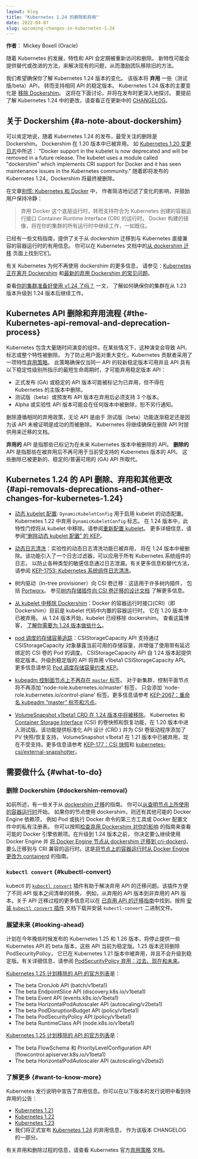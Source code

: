 ```yaml
---
layout: blog
title: "Kubernetes 1.24 的删除和弃用"
date: 2022-04-07
slug: upcoming-changes-in-kubernetes-1-24
---
```


<!--
layout: blog
title: "Kubernetes Removals and Deprecations In 1.24"
date: 2022-04-07
slug: upcoming-changes-in-kubernetes-1-24
-->

<!--
**Author**: Mickey Boxell (Oracle)

As Kubernetes evolves, features and APIs are regularly revisited and removed. New features may offer
an alternative or improved approach to solving existing problems, motivating the team to remove the
old approach. 
-->
**作者**： Mickey Boxell (Oracle)

随着 Kubernetes 的发展，特性和 API 会定期被重新访问和删除。 
新特性可能会提供替代或改进的方法，来解决现有的问题，从而激励团队移除旧的方法。

<!--
We want to make sure you are aware of the changes coming in the Kubernetes 1.24 release. The release will 
**deprecate** several (beta) APIs in favor of stable versions of the same APIs. The major change coming 
in the Kubernetes 1.24 release is the 
[removal of Dockershim](https://github.com/kubernetes/enhancements/tree/master/keps/sig-node/2221-remove-dockershim). 
This is discussed below and will be explored in more depth at release time. For an early look at the 
changes coming in Kubernetes 1.24, take a look at the in-progress 
[CHANGELOG](https://github.com/kubernetes/kubernetes/blob/master/CHANGELOG/CHANGELOG-1.24.md).
-->
我们希望确保你了解 Kubernetes 1.24 版本的变化。 该版本将 **弃用** 一些（测试版/beta）API，
转而支持相同 API 的稳定版本。 Kubernetes 1.24 版本的主要变化是
[移除 Dockershim](https://github.com/kubernetes/enhancements/tree/master/keps/sig-node/2221-remove-dockershim)。
这将在下面讨论，并将在发布时更深入地探讨。
要提前了解 Kubernetes 1.24 中的更改，请查看正在更新中的
[CHANGELOG](https://github.com/kubernetes/kubernetes/blob/master/CHANGELOG/CHANGELOG-1.24.md)。

<!--
## A note about Dockershim

It's safe to say that the removal receiving the most attention with the release of Kubernetes 1.24 
is Dockershim. Dockershim was deprecated in v1.20. As noted in the [Kubernetes 1.20 changelog](https://github.com/kubernetes/kubernetes/blob/master/CHANGELOG/CHANGELOG-1.20.md#deprecation): 
"Docker support in the kubelet is now deprecated and will be removed in a future release. The kubelet 
uses a module called "dockershim" which implements CRI support for Docker and it has seen maintenance 
issues in the Kubernetes community." With the upcoming release of Kubernetes 1.24, the Dockershim will 
finally be removed. 
-->
## 关于 Dockershim  {#a-note-about-dockershim}

可以肯定地说，随着 Kubernetes 1.24 的发布，最受关注的删除是 Dockershim。
Dockershim 在 1.20 版本中已被弃用。 如
[Kubernetes 1.20 变更日志](https://github.com/kubernetes/kubernetes/blob/master/CHANGELOG/CHANGELOG-1.20.md#deprecation)中所述：
"Docker support in the kubelet is now deprecated and will be removed in a future release. The kubelet
uses a module called "dockershim" which implements CRI support for Docker and it has seen maintenance
issues in the Kubernetes community."
随着即将发布的 Kubernetes 1.24，Dockershim 将最终被删除。

<!--
In the article [Don't Panic: Kubernetes and Docker](/blog/2020/12/02/dont-panic-kubernetes-and-docker/),
the authors succinctly captured the change's impact and encouraged users to remain calm: 
> Docker as an underlying runtime is being deprecated in favor of runtimes that use the
> Container Runtime Interface (CRI) created for Kubernetes. Docker-produced images
> will continue to work in your cluster with all runtimes, as they always have.
-->
在文章[别慌: Kubernetes 和 Docker](/zh-cn/blog/2020/12/02/dont-panic-kubernetes-and-docker/) 中，
作者简洁地记述了变化的影响，并鼓励用户保持冷静：
>弃用 Docker 这个底层运行时，转而支持符合为 Kubernetes 创建的容器运行接口
>Container Runtime Interface (CRI) 的运行时。
>Docker 构建的镜像，将在你的集群的所有运行时中继续工作，一如既往。

<!--
Several guides have been created with helpful information about migrating from dockershim
to container runtimes that are directly compatible with Kubernetes. You can find them on the
[Migrating from dockershim](/docs/tasks/administer-cluster/migrating-from-dockershim/)
page in the Kubernetes documentation.
-->
已经有一些文档指南，提供了关于从 dockershim 迁移到与 Kubernetes 直接兼容的容器运行时的有用信息。
你可以在 Kubernetes 文档中的[从 dockershim 迁移](/zh-cn/docs/tasks/administer-cluster/migrating-from-dockershim/)
页面上找到它们。

<!--
For more information about why Kubernetes is moving away from dockershim, check out the aptly 
named: [Kubernetes is Moving on From Dockershim](/blog/2022/01/07/kubernetes-is-moving-on-from-dockershim/) 
and the [updated dockershim removal FAQ](/blog/2022/02/17/dockershim-faq/).

Take a look at the [Is Your Cluster Ready for v1.24?](/blog/2022/03/31/ready-for-dockershim-removal/) post to learn about how to ensure your cluster continues to work after upgrading from v1.23 to v1.24. 
-->
有关 Kubernetes 为何不再使用 dockershim 的更多信息，
请参见：[Kubernetes 正在离开 Dockershim](/blog/2022/01/07/kubernetes-is-moving-on-from-dockershim/)
和[最新的弃用 Dockershim 的常见问题](/zh-cn/blog/2022/02/17/dockershim-faq/)。

查看[你的集群准备好使用 v1.24 了吗？](/blog/2022/03/31/ready-for-dockershim-removal/) 一文，
了解如何确保你的集群在从 1.23 版本升级到 1.24 版本后继续工作。

<!--
## The Kubernetes API removal and deprecation process

Kubernetes contains a large number of components that evolve over time. In some cases, this 
evolution results in APIs, flags, or entire features, being removed. To prevent users from facing 
breaking changes, Kubernetes contributors adopted a feature [deprecation policy](/docs/reference/using-api/deprecation-policy/). 
This policy ensures that stable APIs may only be deprecated when a newer stable version of that 
same API is available and that APIs have a minimum lifetime as indicated by the following stability levels: 

* Generally available (GA) or stable API versions may be marked as deprecated but must not be removed within a major version of Kubernetes. 
* Beta or pre-release API versions must be supported for 3 releases after deprecation. 
* Alpha or experimental API versions may be removed in any release without prior deprecation notice. 
-->
## Kubernetes API 删除和弃用流程  {#the-Kubernetes-api-removal-and-deprecation-process}

Kubernetes 包含大量随时间演变的组件。在某些情况下，这种演变会导致 API、标志或整个特性被删除。
为了防止用户面对重大变化，Kubernetes 贡献者采用了一项特性[弃用策略](/zh-cn/docs/reference/using-api/deprecation-policy/)。
此策略确保仅当同一 API 的较新稳定版本可用并且 
API 具有以下稳定性级别所指示的最短生命周期时，才可能弃用稳定版本 API：

* 正式发布 (GA) 或稳定的 API 版本可能被标记为已弃用，但不得在 Kubernetes 的主版本中删除。
* 测试版（beta）或预发布 API 版本在弃用后必须支持 3 个版本。
* Alpha 或实验性 API 版本可能会在任何版本中被删除，恕不另行通知。

<!--
Removals follow the same deprecation policy regardless of whether an API is removed due to a beta feature 
graduating to stable or because that API was not proven to be successful. Kubernetes will continue to make 
sure migration options are documented whenever APIs are removed. 
-->
删除遵循相同的弃用政策，无论 API 是由于 测试版（beta）功能逐渐稳定还是因为该
API 未被证明是成功的而被删除。
Kubernetes 将继续确保在删除 API 时提供用来迁移的文档。

<!--
**Deprecated** APIs are those that have been marked for removal in a future Kubernetes release. **Removed** 
APIs are those that are no longer available for use in current, supported Kubernetes versions after having 
been deprecated. These removals have been superseded by newer, stable/generally available (GA) APIs. 
-->
**弃用的** API 是指那些已标记为在未来 Kubernetes 版本中被删除的 API。
**删除的** API 是指那些在被弃用后不再可用于当前受支持的 Kubernetes 版本的 API。 
这些删除已被更新的、稳定的/普遍可用的 (GA) API 所取代。

<!--
## API removals, deprecations, and other changes for Kubernetes 1.24

* [Dynamic kubelet configuration](https://github.com/kubernetes/enhancements/issues/281): `DynamicKubeletConfig` is used to enable the dynamic configuration of the kubelet. The `DynamicKubeletConfig` flag was deprecated in Kubernetes 1.22. In v1.24, this feature gate will be removed from the kubelet. See [Reconfigure kubelet](/docs/tasks/administer-cluster/reconfigure-kubelet/). Refer to the ["Dynamic kubelet config is removed" KEP](https://github.com/kubernetes/enhancements/issues/281) for more information.
-->
## Kubernetes 1.24 的 API 删除、弃用和其他更改  {#api-removals-deprecations-and-other-changes-for-kubernetes-1.24}

* [动态 kubelet 配置](https://github.com/kubernetes/enhancements/issues/281): `DynamicKubeletConfig`
  用于启用 kubelet 的动态配置。Kubernetes 1.22 中弃用 `DynamicKubeletConfig` 标志。
  在 1.24 版本中，此特性门控将从 kubelet 中移除。请参阅[重新配置 kubelet](/docs/tasks/administer-cluster/reconfigure-kubelet/)。
  更多详细信息，请参阅[“删除动态 kubelet 配置” 的 KEP](https://github.com/kubernetes/enhancements/issues/281)。
<!--
* [Dynamic log sanitization](https://github.com/kubernetes/kubernetes/pull/107207): The experimental dynamic log sanitization feature is deprecated and will be removed in v1.24. This feature introduced a logging filter that could be applied to all Kubernetes system components logs to prevent various types of sensitive information from leaking via logs. Refer to [KEP-1753: Kubernetes system components logs sanitization](https://github.com/kubernetes/enhancements/tree/master/keps/sig-instrumentation/1753-logs-sanitization#deprecation) for more information and an [alternative approach](https://github.com/kubernetes/enhancements/tree/master/keps/sig-instrumentation/1753-logs-sanitization#alternatives=).
-->
* [动态日志清洗](https://github.com/kubernetes/kubernetes/pull/107207)：实验性的动态日志清洗功能已被弃用，
  将在 1.24 版本中被删除。该功能引入了一个日志过滤器，可以应用于所有 Kubernetes 系统组件的日志，
  以防止各种类型的敏感信息通过日志泄漏。有关更多信息和替代方法，请参阅
  [KEP-1753: Kubernetes 系统组件日志清洗](https://github.com/kubernetes/enhancements/tree/master/keps/sig-instrumentation/1753-logs-sanitization#deprecation)。
<!--
* In-tree provisioner to CSI driver migration: This applies to a number of in-tree plugins, including [Portworx](https://github.com/kubernetes/enhancements/issues/2589). Refer to the [In-tree Storage Plugin to CSI Migration Design Doc](https://git.k8s.io/design-proposals-archive/storage/csi-migration.md#background-and-motivations) for more information.
-->
* 树内驱动（In-tree provisioner）向 CSI 卷迁移：这适用于许多树内插件， 
  包括 [Portworx](https://github.com/kubernetes/enhancements/issues/2589)。
  参见[树内存储插件向 CSI 卷迁移的设计文档](https://git.k8s.io/design-proposals-archive/storage/csi-migration.md#background-and-motivations) 
  了解更多信息。
<!--
* [Removing Dockershim from kubelet](https://github.com/kubernetes/enhancements/issues/2221): the Container Runtime Interface (CRI) for Docker (i.e. Dockershim) is currently a built-in container runtime in the kubelet code base. It was deprecated in v1.20. As of v1.24, the kubelet will no longer have dockershim. Check out this blog on [what you need to do be ready for v1.24](/blog/2022/03/31/ready-for-dockershim-removal/). 
-->
* [从 kubelet 中移除 Dockershim](https://github.com/kubernetes/enhancements/issues/2221)：Docker
  的容器运行时接口(CRI)（即 Dockershim）目前是 kubelet 代码中内置的容器运行时。 它在 1.20 版本中已被弃用。 
  从 1.24 版本开始，kubelet 已经移除 dockershim。 查看这篇博客，
  [了解你需要为 1.24 版本做些什么](/blog/2022/03/31/ready-for-dockershim-removal/)。
<!--
* [Storage capacity tracking for pod scheduling](https://github.com/kubernetes/enhancements/issues/1472): The CSIStorageCapacity API supports exposing currently available storage capacity via CSIStorageCapacity objects and enhances scheduling of pods that use CSI volumes with late binding. In v1.24, the CSIStorageCapacity API will be stable. The API graduating to stable initates the deprecation of the v1beta1 CSIStorageCapacity API. Refer to the [Storage Capacity Constraints for Pod Scheduling KEP](https://github.com/kubernetes/enhancements/tree/master/keps/sig-storage/1472-storage-capacity-tracking) for more information.
-->
* [pod 调度的存储容量追踪](https://github.com/kubernetes/enhancements/issues/1472)：CSIStorageCapacity API
  支持通过 CSIStorageCapacity 对象暴露当前可用的存储容量，并增强了使用带有延迟绑定的 CSI 卷的 Pod 的调度。 
  CSIStorageCapacity API 自 1.24 版本起提供稳定版本。升级到稳定版的 API 将弃用 v1beta1 CSIStorageCapacity API。 
  更多信息请参见 [Pod 调度存储容量约束 KEP](https://github.com/kubernetes/enhancements/tree/master/keps/sig-storage/1472-storage-capacity-tracking)。
<!--
* [The `master` label is no longer present on kubeadm control plane nodes](https://github.com/kubernetes/kubernetes/pull/107533). For new clusters, the label 'node-role.kubernetes.io/master' will no longer be added to control plane nodes, only the label 'node-role.kubernetes.io/control-plane' will be added. For more information, refer to [KEP-2067: Rename the kubeadm "master" label and taint](https://github.com/kubernetes/enhancements/tree/master/keps/sig-cluster-lifecycle/kubeadm/2067-rename-master-label-taint).
-->
* [kubeadm 控制面节点上不再存在 `master` 标签](https://github.com/kubernetes/kubernetes/pull/107533)。 
  对于新集群，控制平面节点将不再添加 'node-role.kubernetes.io/master' 标签，
  只会添加 'node-role.kubernetes.io/control-plane' 标签。更多信息请参考
  [KEP-2067：重命名 kubeadm “master” 标签和污点](https://github.com/kubernetes/enhancements/tree/master/keps/sig-cluster-lifecycle/kubeadm/2067)。
<!--
* [VolumeSnapshot v1beta1 CRD will be removed](https://github.com/kubernetes/enhancements/issues/177). Volume snapshot and restore functionality for Kubernetes and the [Container Storage Interface](https://github.com/container-storage-interface/spec/blob/master/spec.md) (CSI), which provides standardized APIs design (CRDs) and adds PV snapshot/restore support for CSI volume drivers, entered beta in v1.20. VolumeSnapshot v1beta1 was deprecated in v1.21 and is now unsupported. Refer to [KEP-177: CSI Snapshot](https://github.com/kubernetes/enhancements/tree/master/keps/sig-storage/177-volume-snapshot#kep-177-csi-snapshot) and [kubernetes-csi/external-snapshotter](https://github.com/kubernetes-csi/external-snapshotter/releases/tag/v4.1.0) for more information.
-->
* [VolumeSnapshot v1beta1 CRD 在 1.24 版本中将被移除](https://github.com/kubernetes/enhancements/issues/177)。 
  Kubernetes 和 [Container Storage Interface](https://github.com/container-storage-interface/spec/blob/master/spec.md) (CSI)
  的卷快照和恢复功能，在 1.20 版本中进入测试版。该功能提供标准化 API 设计 (CRD ) 并为 CSI 卷驱动程序添加了 PV 快照/恢复支持，
  VolumeSnapshot v1beta1 在 1.21 版本中已被弃用，现在不受支持。更多信息请参考
  [KEP-177：CSI 快照](https://github.com/kubernetes/enhancements/tree/master/keps/sig-storage/177-volume-snapshot#kep-177-csi-snapshot)和
  [kubernetes-csi/external-snapshotter](https://github.com/kubernetes-csi/external-snapshotter/releases/tag/v4.1.0)。
<!--
## What to do

### Dockershim removal

As stated earlier, there are several guides about 
[Migrating from dockershim](/docs/tasks/administer-cluster/migrating-from-dockershim/). 
You can start with [Finding what container runtime are on your nodes](/docs/tasks/administer-cluster/migrating-from-dockershim/find-out-runtime-you-use/).
If your nodes are using dockershim, there are other possible Docker Engine dependencies such as 
Pods or third-party tools executing Docker commands or private registries in the Docker configuration file. You can follow the 
[Check whether Dockershim deprecation affects you](/docs/tasks/administer-cluster/migrating-from-dockershim/check-if-dockershim-deprecation-affects-you/) guide to review possible 
Docker Engine dependencies. Before upgrading to v1.24, you decide to either remain using Docker Engine and 
[Migrate Docker Engine nodes from dockershim to cri-dockerd](/docs/tasks/administer-cluster/migrating-from-dockershim/migrate-dockershim-dockerd/) or migrate to a CRI-compatible runtime. Here's a guide to 
[change the container runtime on a node from Docker Engine to containerd](/docs/tasks/administer-cluster/migrating-from-dockershim/change-runtime-containerd/).
-->
## 需要做什么  {#what-to-do}

### 删除 Dockershim  {#dockershim-removal}
如前所述，有一些关于从 [dockershim 迁移](/zh-cn/docs/tasks/administer-cluster/migrating-from-dockershim/)的指南。
你可以[从查明节点上所使用的容器运行时](/zh-cn/docs/tasks/administer-cluster/migrating-from-dockershim/find-out-runtime-you-use/)开始。
如果你的节点使用 dockershim，则还有其他可能的 Docker Engine 依赖项，
例如 Pod 或执行 Docker 命令的第三方工具或 Docker 配置文件中的私有注册表。
你可以按照[检查弃用 Dockershim 对你的影响](/zh-cn/docs/tasks/administer-cluster/migrating-from-dockershim/check-if-dockershim-deprecation-affects-you/)
的指南来查看可能的 Docker 引擎依赖项。在升级到 1.24 版本之前， 你决定要么继续使用 Docker Engine 并
[将 Docker Engine 节点从 dockershim 迁移到 cri-dockerd](/docs/tasks/administer-cluster/migrating-from-dockershim/migrate-dockershim-dockerd/)，
要么迁移到与 CRI 兼容的运行时。这是[将节点上的容器运行时从 Docker Engine 更改为 containerd](/zh-cn/docs/tasks/administer-cluster/migrating-from-dockershim/change-runtime-containerd/) 的指南。

<!--
### `kubectl convert`

The [`kubectl convert`](/docs/tasks/tools/included/kubectl-convert-overview/) plugin for `kubectl` 
can be helpful to address migrating off deprecated APIs. The plugin facilitates the conversion of 
manifests between different API versions, for example, from a deprecated to a non-deprecated API 
version. More general information about the API migration process can be found in the [Deprecated API Migration Guide](/docs/reference/using-api/deprecation-guide/). 
Follow the [install `kubectl convert` plugin](https://kubernetes.io/docs/tasks/tools/install-kubectl-linux/#install-kubectl-convert-plugin) 
documentation to download and install the `kubectl-convert` binary. 
-->
### `kubectl convert`  {#kubectl-convert}

kubectl 的 [`kubectl convert`](/zh-cn/docs/tasks/tools/included/kubectl-convert-overview/)
插件有助于解决弃用 API 的迁移问题。该插件方便了不同 API 版本之间清单的转换，
例如，从弃用的 API 版本到非弃用的 API 版本。关于 API 迁移过程的更多信息可以在
[已弃用 API 的迁移指南](/docs/reference/using-api/deprecation-guide/)中找到。按照
[安装 `kubectl convert` 插件](https://kubernetes.io/docs/tasks/tools/install-kubectl-linux/#install-kubectl-convert-plugin)
文档下载并安装 `kubectl-convert` 二进制文件。

<!--
### Looking ahead

The Kubernetes 1.25 and 1.26 releases planned for later this year will stop serving beta versions 
of several currently stable Kubernetes APIs. The v1.25 release will also remove PodSecurityPolicy, 
which was deprecated with Kubernetes 1.21 and will not graduate to stable. See [PodSecurityPolicy 
Deprecation: Past, Present, and Future](/blog/2021/04/06/podsecuritypolicy-deprecation-past-present-and-future/) for more information.
-->  
### 展望未来  {#looking-ahead}

计划在今年晚些时候发布的 Kubernetes 1.25 和 1.26 版本，将停止提供一些
Kubernetes API 的 beta 版本，这些 API 当前为稳定版。1.25 版本还将删除 PodSecurityPolicy，
它已在 Kubernetes 1.21 版本中被弃用，并且不会升级到稳定版。有关详细信息，请参阅
[PodSecurityPolicy 弃用：过去、现在和未来](/blog/2021/04/06/podsecuritypolicy-deprecation-past-present-and-future/)。

<!--
The official [list of API removals planned for Kubernetes 1.25](/docs/reference/using-api/deprecation-guide/#v1-25) is:
-->
[Kubernetes 1.25 计划移除的 API 的官方列表](/zh-cn/docs/reference/using-api/deprecation-guide/#v1-25)是：

* The beta CronJob API (batch/v1beta1)
* The beta EndpointSlice API (discovery.k8s.io/v1beta1)
* The beta Event API (events.k8s.io/v1beta1)
* The beta HorizontalPodAutoscaler API (autoscaling/v2beta1)
* The beta PodDisruptionBudget API (policy/v1beta1)
* The beta PodSecurityPolicy API (policy/v1beta1)
* The beta RuntimeClass API (node.k8s.io/v1beta1)

<!--
The official [list of API removals planned for Kubernetes 1.26](/docs/reference/using-api/deprecation-guide/#v1-26) is:

* The beta FlowSchema and PriorityLevelConfiguration APIs (flowcontrol.apiserver.k8s.io/v1beta1)
* The beta HorizontalPodAutoscaler API (autoscaling/v2beta2)
-->
[Kubernetes 1.25 计划移除的 API 的官方列表](/zh-cn/docs/reference/using-api/deprecation-guide/#v1-25)是：

* The beta FlowSchema 和 PriorityLevelConfiguration API (flowcontrol.apiserver.k8s.io/v1beta1)
* The beta HorizontalPodAutoscaler API (autoscaling/v2beta2)

<!--
### Want to know more?
Deprecations are announced in the Kubernetes release notes. You can see the announcements of pending deprecations in the release notes for:
* [Kubernetes 1.21](https://github.com/kubernetes/kubernetes/blob/master/CHANGELOG/CHANGELOG-1.21.md#deprecation)
* [Kubernetes 1.22](https://github.com/kubernetes/kubernetes/blob/master/CHANGELOG/CHANGELOG-1.22.md#deprecation)
* [Kubernetes 1.23](https://github.com/kubernetes/kubernetes/blob/master/CHANGELOG/CHANGELOG-1.23.md#deprecation)
* We will formally announce the deprecations that come with [Kubernetes 1.24](https://github.com/kubernetes/kubernetes/blob/master/CHANGELOG/CHANGELOG-1.24.md#deprecation) as part of the CHANGELOG for that release.

For information on the process of deprecation and removal, check out the official Kubernetes [deprecation policy](/docs/reference/using-api/deprecation-policy/#deprecating-parts-of-the-api) document.
-->    
### 了解更多 {#want-to-know-more}
Kubernetes 发行说明中宣告了弃用信息。你可以在以下版本的发行说明中看到待弃用的公告：
* [Kubernetes 1.21](https://github.com/kubernetes/kubernetes/blob/master/CHANGELOG/CHANGELOG-1.21.md#deprecation)
* [Kubernetes 1.22](https://github.com/kubernetes/kubernetes/blob/master/CHANGELOG/CHANGELOG-1.22.md#deprecation)
* [Kubernetes 1.23](https://github.com/kubernetes/kubernetes/blob/master/CHANGELOG/CHANGELOG-1.23.md#deprecation)
* 我们将正式宣布 [Kubernetes 1.24](https://github.com/kubernetes/kubernetes/blob/master/CHANGELOG/CHANGELOG-1.24.md#deprecation) 的弃用信息，
  作为该版本 CHANGELOG 的一部分。

有关弃用和删除过程的信息，请查看 Kubernetes 官方[弃用策略](/zh-cn/docs/reference/using-api/deprecation-policy/#deprecating-parts-of-the-api) 文档。

